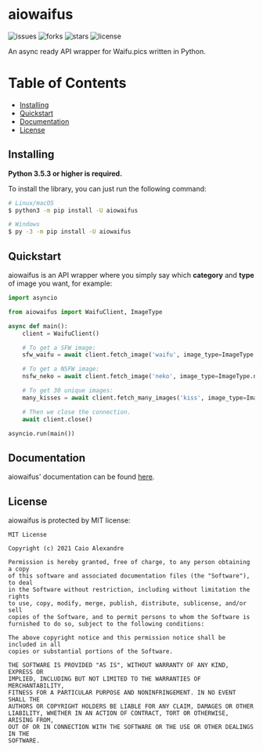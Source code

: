 # aiowaifus
![issues](https://img.shields.io/github/issues/soukyomi/aiowaifus)
![forks](https://img.shields.io/github/forks/soukyomi/aiowaifus)
![stars](https://img.shields.io/github/stars/soukyomi/aiowaifus)
![license](https://img.shields.io/github/license/soukyomi/aiowaifus)

An async ready API wrapper for Waifu.pics written in Python.


Table of Contents
=============
<!--ts-->
  * [Installing](#installing)
  * [Quickstart](#quickstart)
  * [Documentation](#documentation)
  * [License](#license)

## Installing

**Python 3.5.3 or higher is required.**

To install the library, you can just run the following command:
```sh
# Linux/macOS
$ python3 -m pip install -U aiowaifus

# Windows
$ py -3 -m pip install -U aiowaifus
```


## Quickstart

aiowaifus is an API wrapper where you simply say which **category** and 
**type** of image you want, for example:
```py
import asyncio

from aiowaifus import WaifuClient, ImageType

async def main():
    client = WaifuClient()

    # To get a SFW image:
    sfw_waifu = await client.fetch_image('waifu', image_type=ImageType.sfw)

    # To get a NSFW image:
    nsfw_neko = await client.fetch_image('neko', image_type=ImageType.nsfw)

    # To get 30 unique images:
    many_kisses = await client.fetch_many_images('kiss', image_type=ImageType.sfw)

    # Then we close the connection.
    await client.close()

asyncio.run(main())
```

## Documentation

aiowaifus' documentation can be found [here](https://aiowaifus.readthedocs.io/en/latest/).


## License

aiowaifus is protected by MIT license:
```
MIT License

Copyright (c) 2021 Caio Alexandre

Permission is hereby granted, free of charge, to any person obtaining a copy
of this software and associated documentation files (the "Software"), to deal
in the Software without restriction, including without limitation the rights
to use, copy, modify, merge, publish, distribute, sublicense, and/or sell
copies of the Software, and to permit persons to whom the Software is
furnished to do so, subject to the following conditions:

The above copyright notice and this permission notice shall be included in all
copies or substantial portions of the Software.

THE SOFTWARE IS PROVIDED "AS IS", WITHOUT WARRANTY OF ANY KIND, EXPRESS OR
IMPLIED, INCLUDING BUT NOT LIMITED TO THE WARRANTIES OF MERCHANTABILITY,
FITNESS FOR A PARTICULAR PURPOSE AND NONINFRINGEMENT. IN NO EVENT SHALL THE
AUTHORS OR COPYRIGHT HOLDERS BE LIABLE FOR ANY CLAIM, DAMAGES OR OTHER
LIABILITY, WHETHER IN AN ACTION OF CONTRACT, TORT OR OTHERWISE, ARISING FROM,
OUT OF OR IN CONNECTION WITH THE SOFTWARE OR THE USE OR OTHER DEALINGS IN THE
SOFTWARE.
```
